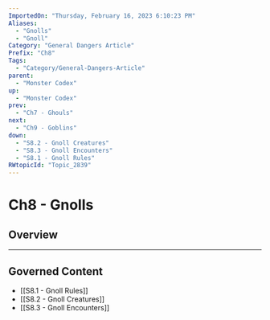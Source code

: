 ```yaml
---
ImportedOn: "Thursday, February 16, 2023 6:10:23 PM"
Aliases:
  - "Gnolls"
  - "Gnoll"
Category: "General Dangers Article"
Prefix: "Ch8"
Tags:
  - "Category/General-Dangers-Article"
parent:
  - "Monster Codex"
up:
  - "Monster Codex"
prev:
  - "Ch7 - Ghouls"
next:
  - "Ch9 - Goblins"
down:
  - "S8.2 - Gnoll Creatures"
  - "S8.3 - Gnoll Encounters"
  - "S8.1 - Gnoll Rules"
RWtopicId: "Topic_2839"
---
```

# Ch8 - Gnolls
## Overview
---
## Governed Content
- [[S8.1 - Gnoll Rules]]
- [[S8.2 - Gnoll Creatures]]
- [[S8.3 - Gnoll Encounters]]

